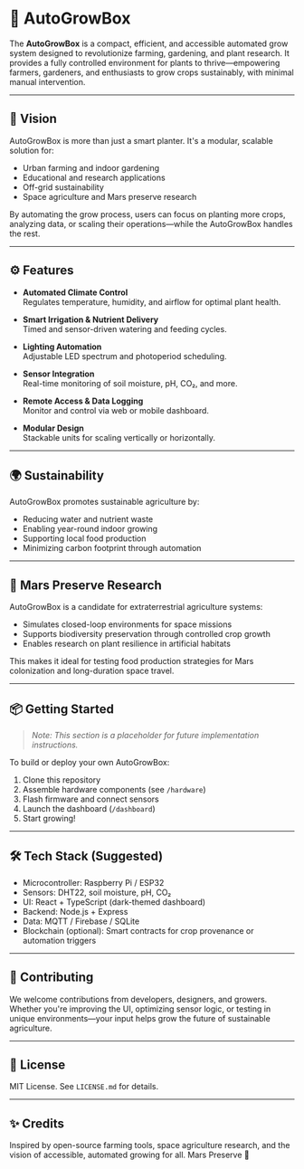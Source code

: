 # 🌱 AutoGrowBox

The **AutoGrowBox** is a compact, efficient, and accessible automated grow system designed to revolutionize farming, gardening, and plant research. It provides a fully controlled environment for plants to thrive—empowering farmers, gardeners, and enthusiasts to grow crops sustainably, with minimal manual intervention.

---

## 🚀 Vision

AutoGrowBox is more than just a smart planter. It's a modular, scalable solution for:
- Urban farming and indoor gardening
- Educational and research applications
- Off-grid sustainability
- Space agriculture and Mars preserve research

By automating the grow process, users can focus on planting more crops, analyzing data, or scaling their operations—while the AutoGrowBox handles the rest.

---

## ⚙️ Features

- **Automated Climate Control**  
  Regulates temperature, humidity, and airflow for optimal plant health.

- **Smart Irrigation & Nutrient Delivery**  
  Timed and sensor-driven watering and feeding cycles.

- **Lighting Automation**  
  Adjustable LED spectrum and photoperiod scheduling.

- **Sensor Integration**  
  Real-time monitoring of soil moisture, pH, CO₂, and more.

- **Remote Access & Data Logging**  
  Monitor and control via web or mobile dashboard.

- **Modular Design**  
  Stackable units for scaling vertically or horizontally.

---

## 🌍 Sustainability

AutoGrowBox promotes sustainable agriculture by:
- Reducing water and nutrient waste
- Enabling year-round indoor growing
- Supporting local food production
- Minimizing carbon footprint through automation

---

## 🧪 Mars Preserve Research

AutoGrowBox is a candidate for extraterrestrial agriculture systems:
- Simulates closed-loop environments for space missions
- Supports biodiversity preservation through controlled crop growth
- Enables research on plant resilience in artificial habitats

This makes it ideal for testing food production strategies for Mars colonization and long-duration space travel.

---

## 📦 Getting Started

> _Note: This section is a placeholder for future implementation instructions._

To build or deploy your own AutoGrowBox:
1. Clone this repository
2. Assemble hardware components (see `/hardware`)
3. Flash firmware and connect sensors
4. Launch the dashboard (`/dashboard`)
5. Start growing!

---

## 🛠️ Tech Stack (Suggested)

- Microcontroller: Raspberry Pi / ESP32
- Sensors: DHT22, soil moisture, pH, CO₂
- UI: React + TypeScript (dark-themed dashboard)
- Backend: Node.js + Express
- Data: MQTT / Firebase / SQLite
- Blockchain (optional): Smart contracts for crop provenance or automation triggers

---

## 🤝 Contributing

We welcome contributions from developers, designers, and growers. Whether you're improving the UI, optimizing sensor logic, or testing in unique environments—your input helps grow the future of sustainable agriculture.

---

## 📜 License

MIT License. See `LICENSE.md` for details.

---

## ✨ Credits

Inspired by open-source farming tools, space agriculture research, and the vision of accessible, automated growing for all. Mars Preserve 🍊
